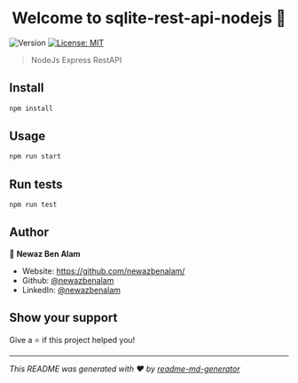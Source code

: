 <h1 align="center">Welcome to sqlite-rest-api-nodejs 👋</h1>
<p>
  <img alt="Version" src="https://img.shields.io/badge/version-1.0.0-blue.svg?cacheSeconds=2592000" />
  <a href="#" target="_blank">
    <img alt="License: MIT" src="https://img.shields.io/badge/License-MIT-yellow.svg" />
  </a>
</p>

> NodeJs Express RestAPI

## Install

```sh
npm install
```

## Usage

```sh
npm run start
```

## Run tests

```sh
npm run test
```

## Author

👤 **Newaz Ben Alam**

* Website: https://github.com/newazbenalam/
* Github: [@newazbenalam](https://github.com/newazbenalam)
* LinkedIn: [@newazbenalam](https://linkedin.com/in/newaz-ben-alam)

## Show your support

Give a ⭐️ if this project helped you!

***
_This README was generated with ❤️ by [readme-md-generator](https://github.com/kefranabg/readme-md-generator)_
